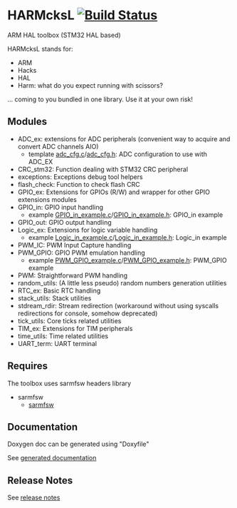 # HARMcksL [![Build Status](https://travis-ci.com/SMFSW/HARMcksL.svg?branch=master)](https://travis-ci.com/SMFSW/HARMcksL)

ARM HAL toolbox (STM32 HAL based)

HARMcksL stands for:
- ARM
- Hacks
- HAL
- Harm: what do you expect running with scissors?

... coming to you bundled in one library.
Use it at your own risk!

## Modules

- ADC_ex: extensions for ADC peripherals (convenient way to acquire and convert ADC channels AIO)
  - template [adc_cfg.c](templates/adc_cfg.c.txt)/[adc_cfg.h](templates/adc_cfg.h.txt): ADC configuration to use with ADC_EX
- CRC_stm32: Function dealing with STM32 CRC peripheral
- exceptions: Exceptions debug tool helpers
- flash_check: Function to check flash CRC
- GPIO_ex: Extensions for GPIOs (R/W) and wrapper for other GPIO extensions modules
- GPIO_in: GPIO input handling
  - example [GPIO_in_example.c](templates/GPIO_in_example.c.txt)/[GPIO_in_example.h](templates/GPIO_in_example.h.txt): GPIO_in example
- GPIO_out: GPIO output handling
- Logic_ex: Extensions for logic variable handling
  - example [Logic_in_example.c](templates/Logic_in_example.c.txt)/[Logic_in_example.h](templates/Logic_in_example.h.txt): Logic_in example
- PWM_IC: PWM Input Capture handling
- PWM_GPIO: GPIO PWM emulation handling
  - example [PWM_GPIO_example.c](templates/PWM_GPIO_example.c.txt)/[PWM_GPIO_example.h](templates/PWM_GPIO_example.h.txt): PWM_GPIO example
- PWM: Straightforward PWM handling
- random_utils: (A little less pseudo) random numbers generation utilities
- RTC_ex: Basic RTC handling
- stack_utils: Stack utilities
- stdream_rdir: Stream redirection (workaround without using syscalls redirections for console, somehow deprecated)
- tick_utils: Core ticks related utilities
- TIM_ex: Extensions for TIM peripherals
- time_utils: Time related utilities
- UART_term: UART terminal

## Requires

The toolbox uses sarmfsw headers library

- sarmfsw
  - [sarmfsw](https://github.com/SMFSW/sarmfsw)

## Documentation

Doxygen doc can be generated using "Doxyfile"

See [generated documentation](https://smfsw.github.io/HARMcksL/)

## Release Notes

See [release notes](ReleaseNotes.md)
